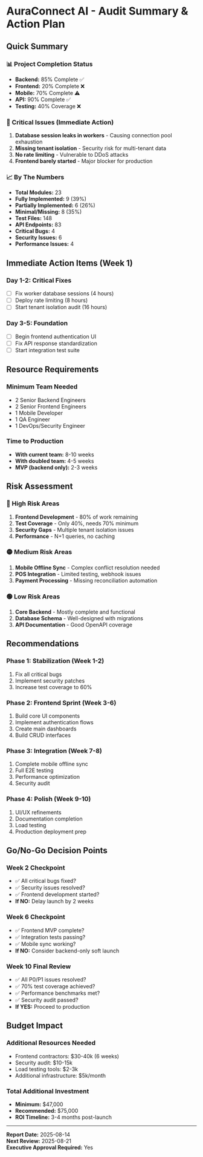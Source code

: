 # AuraConnect AI - Audit Summary & Action Plan

## Quick Summary

### 📊 Project Completion Status
- **Backend:** 85% Complete ✅
- **Frontend:** 20% Complete ❌ 
- **Mobile:** 70% Complete ⚠️
- **API:** 90% Complete ✅
- **Testing:** 40% Coverage ❌

### 🚨 Critical Issues (Immediate Action)
1. **Database session leaks in workers** - Causing connection pool exhaustion
2. **Missing tenant isolation** - Security risk for multi-tenant data
3. **No rate limiting** - Vulnerable to DDoS attacks
4. **Frontend barely started** - Major blocker for production

### 📈 By The Numbers
- **Total Modules:** 23
- **Fully Implemented:** 9 (39%)
- **Partially Implemented:** 6 (26%)
- **Minimal/Missing:** 8 (35%)
- **Test Files:** 148
- **API Endpoints:** 83
- **Critical Bugs:** 4
- **Security Issues:** 6
- **Performance Issues:** 4

## Immediate Action Items (Week 1)

### Day 1-2: Critical Fixes
- [ ] Fix worker database sessions (4 hours)
- [ ] Deploy rate limiting (8 hours)
- [ ] Start tenant isolation audit (16 hours)

### Day 3-5: Foundation
- [ ] Begin frontend authentication UI
- [ ] Fix API response standardization
- [ ] Start integration test suite

## Resource Requirements

### Minimum Team Needed
- 2 Senior Backend Engineers
- 2 Senior Frontend Engineers  
- 1 Mobile Developer
- 1 QA Engineer
- 1 DevOps/Security Engineer

### Time to Production
- **With current team:** 8-10 weeks
- **With doubled team:** 4-5 weeks
- **MVP (backend only):** 2-3 weeks

## Risk Assessment

### 🔴 High Risk Areas
1. **Frontend Development** - 80% of work remaining
2. **Test Coverage** - Only 40%, needs 70% minimum
3. **Security Gaps** - Multiple tenant isolation issues
4. **Performance** - N+1 queries, no caching

### 🟡 Medium Risk Areas
1. **Mobile Offline Sync** - Complex conflict resolution needed
2. **POS Integration** - Limited testing, webhook issues
3. **Payment Processing** - Missing reconciliation automation

### 🟢 Low Risk Areas
1. **Core Backend** - Mostly complete and functional
2. **Database Schema** - Well-designed with migrations
3. **API Documentation** - Good OpenAPI coverage

## Recommendations

### Phase 1: Stabilization (Week 1-2)
1. Fix all critical bugs
2. Implement security patches
3. Increase test coverage to 60%

### Phase 2: Frontend Sprint (Week 3-6)
1. Build core UI components
2. Implement authentication flows
3. Create main dashboards
4. Build CRUD interfaces

### Phase 3: Integration (Week 7-8)
1. Complete mobile offline sync
2. Full E2E testing
3. Performance optimization
4. Security audit

### Phase 4: Polish (Week 9-10)
1. UI/UX refinements
2. Documentation completion
3. Load testing
4. Production deployment prep

## Go/No-Go Decision Points

### Week 2 Checkpoint
- ✅ All critical bugs fixed?
- ✅ Security issues resolved?
- ✅ Frontend development started?
- **If NO:** Delay launch by 2 weeks

### Week 6 Checkpoint  
- ✅ Frontend MVP complete?
- ✅ Integration tests passing?
- ✅ Mobile sync working?
- **If NO:** Consider backend-only soft launch

### Week 10 Final Review
- ✅ All P0/P1 issues resolved?
- ✅ 70% test coverage achieved?
- ✅ Performance benchmarks met?
- ✅ Security audit passed?
- **If YES:** Proceed to production

## Budget Impact

### Additional Resources Needed
- Frontend contractors: $30-40k (6 weeks)
- Security audit: $10-15k
- Load testing tools: $2-3k
- Additional infrastructure: $5k/month

### Total Additional Investment
- **Minimum:** $47,000
- **Recommended:** $75,000
- **ROI Timeline:** 3-4 months post-launch

---

**Report Date:** 2025-08-14  
**Next Review:** 2025-08-21  
**Executive Approval Required:** Yes